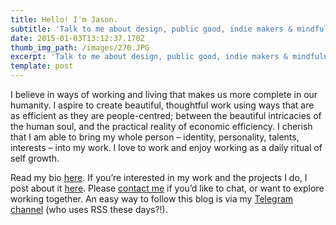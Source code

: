```yaml
---
title: Hello! I'm Jason.
subtitle: 'Talk to me about design, public good, indie makers & mindfulness.'
date: 2015-01-03T13:12:37.170Z
thumb_img_path: /images/270.JPG
excerpt: 'Talk to me about design, public good, indie makers & mindfulness.'
template: post
---
```

I believe in ways of working and living that makes us more complete in our humanity. I aspire to create beautiful, thoughtful work using ways that are as efficient as they are people-centred; between the beautiful intricacies of the human soul, and the practical reality of economic efficiency. I cherish that I am able to bring my whole person – identity, personality, talents, interests – into my work. I love to work and enjoy working as a daily ritual of self growth.

Read my bio [here](https://jasonleow.sg/bio/ "Jason's bio"). If you’re interested in my work and the projects I do, I post about it [here](https://jasonleow.sg/category/work/ "Jason's work portfolio"). Please [contact me](https://jasonleow.sg/contact/ "Contact Jason") if you’d like to chat, or want to explore working together. An easy way to follow this blog is via my [Telegram channel](https://t.me/jasonleowsg) (who uses RSS these days?!).
